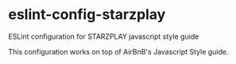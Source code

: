 # eslint-config-starzplay
ESLint configuration for STARZPLAY javascript style guide

This configuration works on top of AirBnB's Javascript Style guide.
